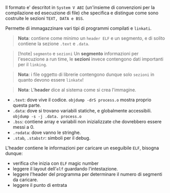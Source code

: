 Il formato e' descritot in `System V ABI` (un'insieme di convenzioni per la compilazione ed esecuzione di file) che specifica e distingue come sono costruite le sezioni `TEXT, DATA e BSS`.

Permette di immagazzinare vari tipi di programmi compilati e `linkati`.  

> **Nota**: contiene come minimo un `header ELF` e un segmento, e di solito contiene la sezione `.text` e `.data`. 

> [!note] `segmento` e `sezioni`
> Un **segmento** informazioni per l'esecuzione a run time, le **sezioni** invece contengono dati importanti per il `linking`.

> **Nota**: i file oggetto di librerie contengono dunque solo `sezioni` in quanto devono essere `linkate`!

> **Nota**: L'**header** dice al sistema come si crea l'immagine.

* `.text`: dove vive il codice. `objdump -drS process.o` mostra proprio questa parte.
* `.data`: dove  si trovano variabili statiche, e globalmente accessibili. `objdump -s -j .data. process.o`
* `.bss`: contiene array e variabili non inizializzate che dovrebbero essere messi a 0.
* `.rodata`: dove vanno le stringhe.
* `.stab`, `.stabstr`: simboli per il debug.

L'header contiene le informazioni per caricare un eseguibile `ELF`, bisogna dunque:
* verifica che inizia con `ELF` magic number
* leggere il layout dell'`elf` guardando l'intestazione.
* leggere l'header del programma per determinare il numero di segmenti da caricare.
* leggere il punto di entrata

